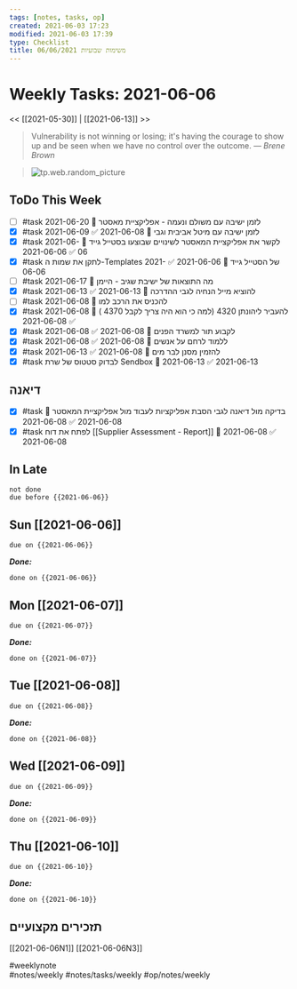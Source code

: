 ```yaml
---
tags: [notes, tasks, op] 
created: 2021-06-03 17:23
modified: 2021-06-03 17:39
type: Checklist
title: משימות שבועיות 06/06/2021
---
```


# Weekly Tasks: 2021-06-06	

<< [[2021-05-30]] | [[2021-06-13]] >>

> Vulnerability is not winning or losing; it's having the courage to show up and be seen when we have no control over the outcome.
> &mdash; <cite>Brene Brown</cite>

> ![tp.web.random_picture](https://images.unsplash.com/photo-1620303491103-30bb18208b51?crop=entropy&cs=tinysrgb&fit=crop&fm=jpg&h=200&ixlib=rb-1.2.1&q=80&w=600)  

## ToDo This Week
- [ ] #task לזמן ישיבה עם משולם ונעמה - אפליקציית מאסטר 📅 2021-06-20
- [x] #task לזמן ישיבה עם מיטל אביבית וגבי 📅 2021-06-08 ✅ 2021-06-09
- [x] #task לקשר את אפליקציית המאסטר לשינויים שבוצעו בסטייל גייד 📅 2021-06-06 ✅ 2021-06-06
- [x] #task לתקן את שמות ה-Templates של הסטייל גייד 📅 2021-06-06 ✅ 2021-06-06
- [ ] #task מה התוצאות של ישיבת שגיב - היימן 📅 2021-06-17
- [x] #task להוציא מייל הנחיה לגבי ההדרכה 📅 2021-06-13 ✅ 2021-06-13
- [ ] #task  להכניס את הרכב למו 📅 2021-06-08 
- [x] #task להעביר ליהונתן  4320 (למה כי הוא היה צריך לקבל 4370 ) 📅 2021-06-08 ✅ 2021-06-08
- [x] #task לקבוע תור למשרד הפנים 📅 2021-06-08 ✅ 2021-06-08
- [x] #task ללמוד לרחם על אנשים 📅 2021-06-08 ✅ 2021-06-08
- [x] #task להזמין מסנן לבר מים 📅 2021-06-08 ✅ 2021-06-13
- [x] #task לבדוק סטטוס של שרת Sendbox 📅 2021-06-13 ✅ 2021-06-13
## דיאנה
- [x] #task בדיקה מול דיאנה לגבי הסבת אפליקציות לעבוד מול אפליקציית המאסטר 📅 2021-06-08 ✅ 2021-06-08
- [x] #task לפתח את דוח [[Supplier Assessment - Report]] 📅 2021-06-08 ✅ 2021-06-08
## In Late 
```tasks
not done
due before {{2021-06-06}}
```

## Sun [[2021-06-06]]
```tasks
due on {{2021-06-06}}
```
_**Done:**_
```tasks
done on {{2021-06-06}}
```
## Mon [[2021-06-07]]
```tasks
due on {{2021-06-07}}
```
_**Done:**_
```tasks
done on {{2021-06-07}}
```

## Tue [[2021-06-08]]
```tasks
due on {{2021-06-08}}
```
_**Done:**_
```tasks
done on {{2021-06-08}}
```
## Wed [[2021-06-09]]
```tasks
due on {{2021-06-09}}
```
_**Done:**_
```tasks
done on {{2021-06-09}}
```
## Thu [[2021-06-10]]
```tasks
due on {{2021-06-10}}
```
_**Done:**_
```tasks
done on {{2021-06-10}}
```
## תזכירים מקצועיים
[[2021-06-06N1]]
[[2021-06-06N3]]

#weeklynote  
#notes/weekly
#notes/tasks/weekly
#op/notes/weekly
